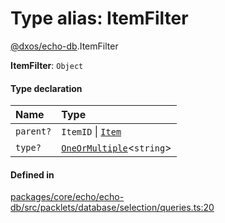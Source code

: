 # Type alias: ItemFilter

[@dxos/echo-db](../modules/dxos_echo_db.md).ItemFilter

 **ItemFilter**: `Object`

#### Type declaration

| Name | Type |
| :------ | :------ |
| `parent?` | `ItemID` \| [`Item`](../classes/dxos_echo_db.Item.md) |
| `type?` | [`OneOrMultiple`](dxos_echo_db.OneOrMultiple.md)<`string`\> |

#### Defined in

[packages/core/echo/echo-db/src/packlets/database/selection/queries.ts:20](https://github.com/dxos/dxos/blob/main/packages/core/echo/echo-db/src/packlets/database/selection/queries.ts#L20)
